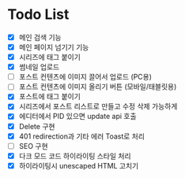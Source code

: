 # Todo List

- [X] 메인 검색 기능
- [X] 메인 페이지 넘기기 기능
- [X] 시리즈에 태그 붙이기
- [X] 썸네일 업로드
- [ ] 포스트 컨텐츠에 이미지 끌어서 업로드 (PC용)
- [ ] 포스트 컨텐츠에 이미지 올리기 버튼 (모바일/태블릿용)
- [X] 포스트에 태그 붙이기
- [X] 시리즈에서 포스트 리스트로 만들고 수정 삭제 가능하게
- [X] 에디터에서 PID 있으면 update api 호출
- [X] Delete 구현
- [X] 401 redirection과 기타 에러 Toast로 처리
- [ ] SEO 구현
- [X] 다크 모드 코드 하이라이팅 스타일 처리
- [X] 하이라이팅시 unescaped HTML 고치기